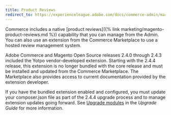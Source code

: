 ```yaml
---
title: Product Reviews
redirect_to: https://experienceleague.adobe.com/docs/commerce-admin/marketing/merchandising/product-reviews/product-reviews.html
---
```


Commerce includes a native [product reviews]({% link marketing/magento-product-reviews.md %}) capability that you can manage from the Admin. You can also use an extension from the Commerce Marketplace to use a hosted review management system.

<div class="bs-callout-info" markdown="1">
Adobe Commerce and Magento Open Source releases 2.4.0 through 2.4.3 included the Yotpo vendor-developed extension. Starting with the 2.4.4 release, this extension is no longer bundled with the core release and must be installed and updated from the Commerce Marketplace. The Marketplace also provides access to current documentation provided by the extension developer.

If you have the bundled extension enabled and configured, you must update your composer.json file as part of the 2.4.4 upgrade process and to manage extension updates going forward. See [Upgrade modules](https://experienceleague.adobe.com/docs/commerce-operations/upgrade-guide/modules/upgrade.html) in the _Upgrade Guide_ for more information.
</div>
